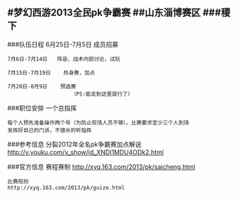 #梦幻西游2013全民pk争霸赛
##山东淄博赛区
###稷下
---
###队伍日程
    6月25日-7月5日    成员招募

    7月6日-7月14日   阵容，战术内部讨论，试玩

    7月15日-7月19日    热身赛，加点

    7月20日-8月9日    预选赛
                        （PS:能走到这里就行了）

###职位安排
    一个总指挥
	
	每个人预先准备操作两个号（为防止现场人员不够），比赛要求至少三个人到场
    发挥好自己的门派，不擅长的听指挥

###参考信息
	分裂2012年全名pk争霸赛加点解说
        http://v.youku.com/v_show/id_XNDI1MDU4ODk2.html

###官方信息
	赛程赛制
    http://xyq.163.com/2013/pk/saicheng.html

	比赛规则
    http://xyq.163.com/2013/pk/guize.html